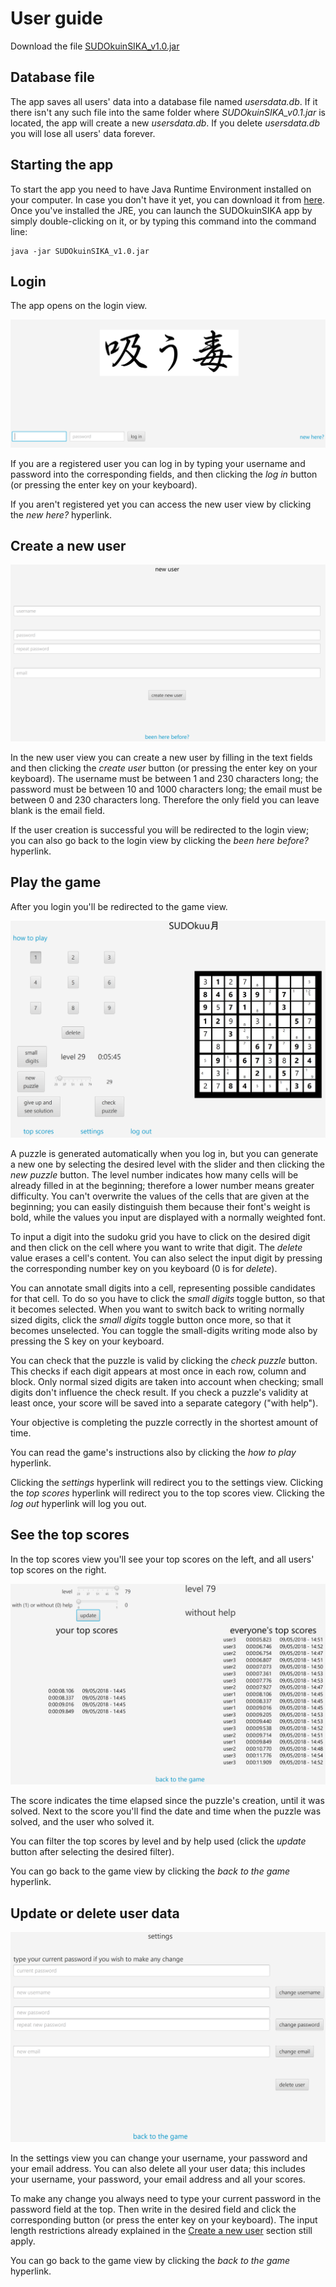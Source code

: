 # User guide

Download the file [SUDOkuinSIKA_v1.0.jar](https://github.com/nigoshh/otm-harjoitustyo/releases/tag/week7)

## Database file

The app saves all users' data into a database file named _usersdata.db_. If it there isn't any such file into the same folder where _SUDOkuinSIKA_v0.1.jar_ is located, the app will create a new _usersdata.db_. If you delete _usersdata.db_ you will lose all users' data forever.

## Starting the app

To start the app you need to have Java Runtime Environment installed on your computer. In case you don't have it yet, you can download it from [here](https://www.java.com/en/download/). Once you've installed the JRE, you can launch the SUDOkuinSIKA app by simply double-clicking on it, or by typing this command into the command line:

```
java -jar SUDOkuinSIKA_v1.0.jar
```

## Login

The app opens on the login view.

![Couldn't load image](https://github.com/nigoshh/otm-harjoitustyo/blob/master/documentation/images/ug1.png "Login view")

If you are a registered user you can log in by typing your username and password into the corresponding fields, and then clicking the _log in_ button (or pressing the enter key on your keyboard).

If you aren't registered yet you can access the new user view by clicking the _new here?_ hyperlink.

## Create a new user

![Couldn't load image](https://github.com/nigoshh/otm-harjoitustyo/blob/master/documentation/images/ug2.png "New user view")

 In the new user view you can create a new user by filling in the text fields and then clicking the _create user_ button (or pressing the enter key on your keyboard). The username must be between 1 and 230 characters long; the password must be between 10 and 1000 characters long; the email must be between 0 and 230 characters long. Therefore the only field you can leave blank is the email field.

 If the user creation is successful you will be redirected to the login view; you can also go back to the login view by clicking the _been here before?_ hyperlink.

## Play the game

After you login you'll be redirected to the game view.

![Couldn't load image](https://github.com/nigoshh/otm-harjoitustyo/blob/master/documentation/images/ug3.png "Game view")

A puzzle is generated automatically when you log in, but you can generate a new one by selecting the desired level with the slider and then clicking the _new puzzle_ button. The level number indicates how many cells will be already filled in at the beginning; therefore a lower number means greater difficulty. You can't overwrite the values of the cells that are given at the beginning; you can easily distinguish them because their font's weight is bold, while the values you input are displayed with a normally weighted font.

To input a digit into the sudoku grid you have to click on the desired digit and then click on the cell where you want to write that digit. The _delete_ value erases a cell's content. You can also select the input digit by pressing the corresponding number key on you keyboard (0 is for _delete_).

You can annotate small digits into a cell, representing possible candidates for that cell. To do so you have to click the _small digits_ toggle button, so that it becomes selected. When you want to switch back to writing normally sized digits, click the _small digits_ toggle button once more, so that it becomes unselected. You can toggle the small-digits writing mode also by pressing the S key on your keyboard.

You can check that the puzzle is valid by clicking the _check puzzle_ button. This checks if each digit appears at most once in each row, column and block. Only normal sized digits are taken into account when checking; small digits don't influence the check result. If you check a puzzle's validity at least once, your score will be saved into a separate category ("with help").

Your objective is completing the puzzle correctly in the shortest amount of time.

You can read the game's instructions also by clicking the _how to play_ hyperlink.

Clicking the _settings_ hyperlink will redirect you to the settings view. Clicking the _top scores_ hyperlink will redirect you to the top scores view. Clicking the _log out_ hyperlink will log you out.

## See the top scores

In the top scores view you'll see your top scores on the left, and all users' top scores on the right.

![Couldn't load image](https://github.com/nigoshh/otm-harjoitustyo/blob/master/documentation/images/ug4.png "Top scores view")

The score indicates the time elapsed since the puzzle's creation, until it was solved. Next to the score you'll find the date and time when the puzzle was solved, and the user who solved it.

You can filter the top scores by level and by help used (click the _update_ button after selecting the desired filter).

You can go back to the game view by clicking the _back to the game_ hyperlink.

## Update or delete user data

![Couldn't load image](https://github.com/nigoshh/otm-harjoitustyo/blob/master/documentation/images/ug5.png "Settings view")

In the settings view you can change your username, your password and your email address. You can also delete all your user data; this includes your username, your password, your email address and all your scores.

To make any change you always need to type your current password in the password field at the top. Then write in the desired field and click the corresponding button (or press the enter key on your keyboard). The input length restrictions already explained in the [Create a new user](https://github.com/nigoshh/otm-harjoitustyo/blob/master/documentation/userguide.md#create-a-new-user) section still apply.

You can go back to the game view by clicking the _back to the game_ hyperlink.
